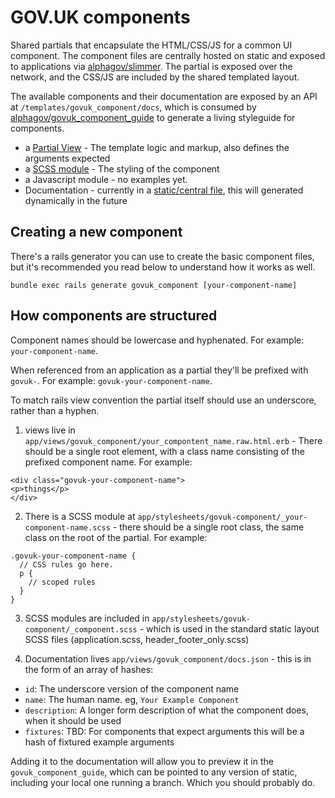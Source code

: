 # GOV.UK components

Shared partials that encapsulate the HTML/CSS/JS for a common UI component.
The component files are centrally hosted on static and exposed to applications via [alphagov/slimmer](https://github.com/alphagov/slimmer).
The partial is exposed over the network, and the CSS/JS are included by the shared templated layout.

The available components and their documentation are exposed by an API at `/templates/govuk_component/docs`, which is consumed by
[alphagov/govuk_component_guide](https://github.com/alphagov/govuk_component_guide) to generate a living styleguide for components.

* a [Partial View](app/views/govuk_component) - The template logic and markup, also defines the arguments expected
* a [SCSS module](app/assets/stylesheets/govuk-component) - The styling of the component
* a Javascript module - no examples yet.
* Documentation - currently in a [static/central file](app/views/govuk_component/docs.json), this will generated dynamically in the future

## Creating a new component

There's a rails generator you can use to create the basic component files, but it's recommended you read below to understand how it works as well.

```
bundle exec rails generate govuk_component [your-component-name]
```

## How components are structured

Component names should be lowercase and hyphenated. For example: `your-component-name`.

When referenced from an application as a partial they'll be prefixed with `govuk-`. For example: `govuk-your-component-name`.

To match rails view convention the partial itself should use an underscore, rather than a hyphen.

1) views live in `app/views/govuk_component/your_compontent_name.raw.html.erb` - There should be a single root element, with a class name consisting of the prefixed component name. For example:
```
<div class="govuk-your-component-name">
<p>things</p>
</div>
```

2) There is a SCSS module at `app/stylesheets/govuk-component/_your-component-name.scss` - there should be a single root class, the same class on the root of the partial. For example:
```
.govuk-your-component-name {
  // CSS rules go here.
  p {
    // scoped rules
  }
}
```

3) SCSS modules are included in `app/stylesheets/govuk-component/_component.scss` - which is used in the standard static layout SCSS files (application.scss, header_footer_only.scss)

4) Documentation lives `app/views/govuk_component/docs.json` - this is in the form of an array of hashes:
* `id`: The underscore version of the component name
* `name`: The human name. eg, `Your Example Component`
* `description`: A longer form description of what the component does, when it should be used
* `fixtures`: TBD: For components that expect arguments this will be a hash of fixtured example arguments

Adding it to the documentation will allow you to preview it in the `govuk_component_guide`, which can be pointed to any
version of static, including your local one running a branch. Which you should probably do.
